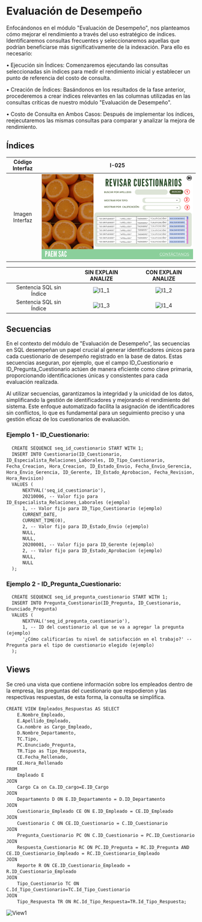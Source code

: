 # Evaluación de Desempeño
Enfocándonos en el módulo "Evaluación de Desempeño", nos planteamos cómo mejorar el rendimiento a través del uso estratégico de índices. Identificaremos consultas frecuentes y seleccionaremos aquellas que podrían beneficiarse más significativamente de la indexación. Para ello es necesario:

• Ejecución sin Índices: Comenzaremos ejecutando las consultas seleccionadas sin índices para medir el rendimiento inicial y establecer un punto de referencia del costo de consulta.

• Creación de Índices: Basándonos en los resultados de la fase anterior, procederemos a crear índices relevantes en las columnas utilizadas en las consultas críticas de nuestro módulo "Evaluación de Desempeño".

• Costo de Consulta en Ambos Casos: Después de implementar los índices, reejecutaremos las mismas consultas para comparar y analizar la mejora de rendimiento.

## Índices
| **Código Interfaz** | **I-025** |
|:-------------------:|:---------:|
|          Imagen Interfaz           |     ![ED5](../../../Entregable3/Front/ED5.png)      |

|                          | **SIN EXPLAIN ANALIZE** | **CON EXPLAIN ANALIZE** |
|:------------------------:|:-----------------------:|:-----------------------:|
| Sentencia SQL sin Índice |        ![I1_1](I1_1.png)                  |           ![I1_2](I1_2.png)                 |
| Sentencia SQL sin Índice |             ![I1_3](I1_3.png)               |            ![I1_4](I1_4.png)                |

## Secuencias
En el contexto del módulo de "Evaluación de Desempeño", las secuencias en SQL desempeñan un papel crucial al generar identificadores únicos para cada cuestionario de desempeño registrado en la base de datos. Estas secuencias aseguran, por ejemplo, que el campo ID_Cuestionario  e ID_Pregunta_Cuestionario actúen de manera eficiente como clave primaria, proporcionando identificaciones únicas y consistentes para cada evaluación realizada.

Al utilizar secuencias, garantizamos la integridad y la unicidad de los datos, simplificando la gestión de identificadores y mejorando el rendimiento del sistema. Este enfoque automatizado facilita la asignación de identificadores sin conflictos, lo que es fundamental para un seguimiento preciso y una gestión eficaz de los cuestionarios de evaluación.

### Ejemplo 1 - ID_Cuestionario:
      CREATE SEQUENCE seq_id_cuestionario START WITH 1;
      INSERT INTO Cuestionario(ID_Cuestionario, ID_Especialista_Relaciones_Laborales, ID_Tipo_Cuestionario, Fecha_Creacion, Hora_Creacion, ID_Estado_Envio, Fecha_Envio_Gerencia, Hora_Envio_Gerencia, ID_Gerente, ID_Estado_Aprobacion, Fecha_Revision, Hora_Revision)
      VALUES (
          NEXTVAL('seq_id_cuestionario'),
          20210006, -- Valor fijo para ID_Especialista_Relaciones_Laborales (ejemplo)
          1, -- Valor fijo para ID_Tipo_Cuestionario (ejemplo)
          CURRENT_DATE,
          CURRENT_TIME(0),
          2, -- Valor fijo para ID_Estado_Envio (ejemplo)
          NULL,
          NULL,
          20200001, -- Valor fijo para ID_Gerente (ejemplo)
          2, -- Valor fijo para ID_Estado_Aprobacion (ejemplo)
          NULL,
          NULL
      );

### Ejemplo 2 - ID_Pregunta_Cuestionario:
      CREATE SEQUENCE seq_id_pregunta_cuestionario START WITH 1;
      INSERT INTO Pregunta_Cuestionario(ID_Pregunta, ID_Cuestionario, Enunciado_Pregunta)
      VALUES (
          NEXTVAL('seq_id_pregunta_cuestionario'),
          1, -- ID del cuestionario al que se va a agregar la pregunta (ejemplo)
          '¿Cómo calificarías tu nivel de satisfacción en el trabajo?' -- Pregunta para el tipo de cuestionario elegido (ejemplo)
      );

## Views
Se creó una vista que contiene información sobre los empleados dentro de la empresa, las preguntas del cuestionario que respodieron y las respectivas respuestas, de esta forma, la consulta se simplifica. 

    CREATE VIEW Empleados_Respuestas AS SELECT 
    	E.Nombre_Empleado,
    	E.Apellido_Empleado,
    	Ca.nombre as Cargo_Empleado,
    	D.Nombre_Departamento,
    	TC.Tipo,
    	PC.Enunciado_Pregunta, 
    	TR.Tipo as Tipo_Respuesta,
    	CE.Fecha_Rellenado,
    	CE.Hora_Rellenado
    FROM 
    	Empleado E
    JOIN 
    	Cargo Ca on Ca.ID_cargo=E.ID_Cargo
    JOIN 
    	Departamento D ON E.ID_Departamento = D.ID_Departamento
    JOIN 
    	Cuestionario_Empleado CE ON E.ID_Empleado = CE.ID_Empleado
    JOIN 
    	Cuestionario C ON CE.ID_Cuestionario = C.ID_Cuestionario
    JOIN 
    	Pregunta_Cuestionario PC ON C.ID_Cuestionario = PC.ID_Cuestionario
    JOIN 
    	Respuesta_Cuestionario RC ON PC.ID_Pregunta = RC.ID_Pregunta AND CE.ID_Cuestionario_Empleado = RC.ID_Cuestionario_Empleado
    JOIN 
    	Reporte R ON CE.ID_Cuestionario_Empleado = R.ID_Cuestionario_Empleado
    JOIN
    	Tipo_Cuestionario TC ON C.Id_Tipo_Cuestionario=TC.Id_Tipo_Cuestionario
    JOIN
    	Tipo_Respuesta TR ON RC.Id_Tipo_Respuesta=TR.Id_Tipo_Respuesta;

![View1](View1.png)     
